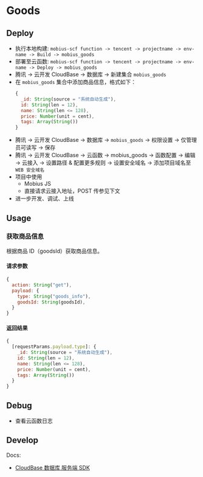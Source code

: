 # Goods

## Deploy

- 执行本地构建: `mobius-scf function -> tencent -> projectname -> env-name -> Build -> mobius_goods`
- 部署至云函数: `mobius-scf function -> tencent -> projectname -> env-name -> Deploy -> mobius_goods`
- 腾讯 -> 云开发 CloudBase -> 数据库 -> 新建集合 `mobius_goods`
- 在 `mobius_goods` 集合中添加商品信息，格式如下：
  ```javascript
  {
    _id: String(source = "系统自动生成"),
    id: String(len = 12),
    name: String(len <= 128),
    price: Number(unit = cent),
    tags: Array(String())
  }
  ```
- 腾讯 -> 云开发 CloudBase -> 数据库 -> `mobius_goods` -> 权限设置 -> 仅管理员可读写 -> 保存
- 腾讯 -> 云开发 CloudBase -> 云函数 -> mobius_goods -> 函数配置 -> 编辑 -> 云接入 -> 设置路径 & 配置更多规则 -> 设置安全域名 -> 添加项目域名至 `WEB 安全域名`
- 项目中使用
  - Mobius JS
  - 直接请求云接入地址，POST 传参见下文
- 进一步开发、调试、上线

## Usage

### 获取商品信息

根据商品 ID（goodsId）获取商品信息。

#### 请求参数

```javascript
{
  action: String("get"),
  payload: {
    type: String("goods_info"),
    goodsId: String(goodsId),
  }
}
```

#### 返回结果

```javascript
{
  [requestParams.payload.type]: {
    _id: String(source = "系统自动生成"),
    id: String(len = 12),
    name: String(len <= 128),
    price: Number(unit = cent),
    tags: Array(String())
  }
}
```

## Debug

- 查看云函数日志

## Develop

Docs:

- [CloudBase 数据库 服务端 SDK](https://cloud.tencent.com/document/product/876/18441)
